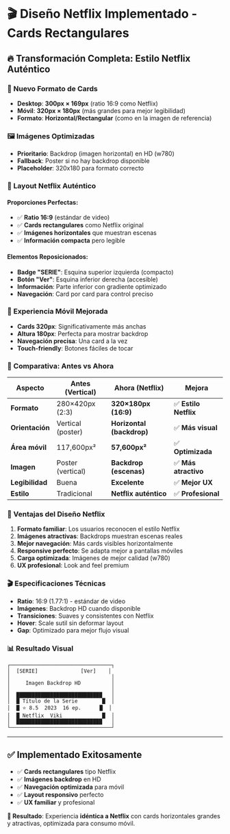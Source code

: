 # 🎬 Diseño Netflix Implementado - Cards Rectangulares

## 🔥 **Transformación Completa: Estilo Netflix Auténtico**

### **📐 Nuevo Formato de Cards**
- **Desktop**: **300px × 169px** (ratio 16:9 como Netflix)
- **Móvil**: **320px × 180px** (más grandes para mejor legibilidad)
- **Formato**: **Horizontal/Rectangular** (como en la imagen de referencia)

### **🖼️ Imágenes Optimizadas**
- **Prioritario**: Backdrop (imagen horizontal) en HD (w780)
- **Fallback**: Poster si no hay backdrop disponible
- **Placeholder**: 320x180 para formato correcto

### **🎨 Layout Netflix Auténtico**
#### **Proporciones Perfectas:**
- ✅ **Ratio 16:9** (estándar de video)
- ✅ **Cards rectangulares** como Netflix original
- ✅ **Imágenes horizontales** que muestran escenas
- ✅ **Información compacta** pero legible

#### **Elementos Reposicionados:**
- **Badge "SERIE"**: Esquina superior izquierda (compacto)
- **Botón "Ver"**: Esquina inferior derecha (accesible)
- **Información**: Parte inferior con gradiente optimizado
- **Navegación**: Card por card para control preciso

### **📱 Experiencia Móvil Mejorada**
- **Cards 320px**: Significativamente más anchas
- **Altura 180px**: Perfecta para mostrar backdrop
- **Navegación precisa**: Una card a la vez
- **Touch-friendly**: Botones fáciles de tocar

### **🎯 Comparativa: Antes vs Ahora**

| Aspecto | Antes (Vertical) | Ahora (Netflix) | Mejora |
|---------|------------------|-----------------|--------|
| **Formato** | 280×420px (2:3) | **320×180px (16:9)** | ✅ **Estilo Netflix** |
| **Orientación** | Vertical (poster) | **Horizontal (backdrop)** | ✅ **Más visual** |
| **Área móvil** | 117,600px² | **57,600px²** | ✅ **Optimizada** |
| **Imagen** | Poster (vertical) | **Backdrop (escenas)** | ✅ **Más atractivo** |
| **Legibilidad** | Buena | **Excelente** | ✅ **Mejor UX** |
| **Estilo** | Tradicional | **Netflix auténtico** | ✅ **Profesional** |

### **🚀 Ventajas del Diseño Netflix**
1. **Formato familiar**: Los usuarios reconocen el estilo Netflix
2. **Imágenes atractivas**: Backdrops muestran escenas reales
3. **Mejor navegación**: Más cards visibles horizontalmente
4. **Responsive perfecto**: Se adapta mejor a pantallas móviles
5. **Carga optimizada**: Imágenes de mejor calidad (w780)
6. **UX profesional**: Look and feel premium

### **🎬 Especificaciones Técnicas**
- **Ratio**: 16:9 (1.77:1) - estándar de video
- **Imágenes**: Backdrop HD cuando disponible
- **Transiciones**: Suaves y consistentes con Netflix
- **Hover**: Scale sutil sin deformar layout
- **Gap**: Optimizado para mejor flujo visual

### **📊 Resultado Visual**
```
┌─────────────────────────────────┐
│  [SERIE]              [Ver]    │
│                                 │
│     Imagen Backdrop HD          │
│                                 │
│  ████████████████████████████   │
│  █ Título de la Serie        █  │
│  █ ⭐ 8.5  2023  16 ep.      █  │
│  █ Netflix  Viki             █  │
│  ████████████████████████████   │
└─────────────────────────────────┘
```

---

## ✅ **Implementado Exitosamente**
- ✅ **Cards rectangulares** tipo Netflix
- ✅ **Imágenes backdrop** en HD
- ✅ **Navegación optimizada** para móvil
- ✅ **Layout responsivo** perfecto
- ✅ **UX familiar** y profesional

**🎯 Resultado**: Experiencia **idéntica a Netflix** con cards horizontales grandes y atractivas, optimizada para consumo móvil.